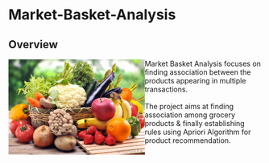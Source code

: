 # Market-Basket-Analysis

## Overview

<p align="center">
  <img src="https://github.com/rakeshdatascience/Market-Basket-Analysis/blob/master/Mining%20Grocery%20Data%20using%20Apriori%20Algorithm/Images/group-of-vegetables-in-basket.jpg",alt="neofetch" align="left" height="190px">
  </p>



Market Basket Analysis focuses on finding association between the products appearing in multiple transactions.
<br/>
<br/>
The project aims at finding association among grocery products & finally establishing rules using Apriori Algorithm for product recommendation.






